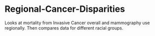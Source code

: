 # Regional-Cancer-Disparities
Looks at mortality from Invasive Cancer overall and mammography use regionally. Then compares data for different racial groups.
